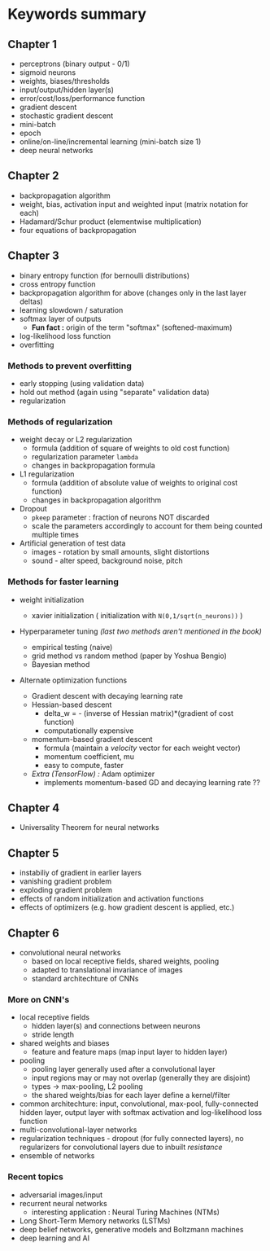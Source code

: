 # Keywords summary

## Chapter 1
- perceptrons (binary output - 0/1)
- sigmoid neurons
- weights, biases/thresholds
- input/output/hidden layer(s)
- error/cost/loss/performance function
- gradient descent
- stochastic gradient descent
- mini-batch
- epoch
- online/on-line/incremental learning (mini-batch size 1)
- deep neural networks

## Chapter 2

- backpropagation algorithm
- weight, bias, activation input and weighted input (matrix notation for each)
- Hadamard/Schur product (elementwise multiplication)
- four equations of backpropagation

## Chapter 3

- binary entropy function (for bernoulli distributions)
- cross entropy function
- backpropagation algorithm for above (changes only in the last layer deltas)
- learning slowdown / saturation
- softmax layer of outputs
  - **Fun fact :** origin of the term "softmax" (softened-maximum)
- log-likelihood loss function
- overfitting

### Methods to prevent overfitting
 - early stopping (using validation data)
 - hold out method (again using "separate" validation data)
 - regularization

### Methods of regularization
 - weight decay or L2 regularization
   - formula (addition of square of weights to old cost function)
   - regularization parameter `lambda`
   - changes in backpropagation formula
 - L1 regularization
   - formula (addition of absolute value of weights to original cost function)
   - changes in backpropagation algorithm
 - Dropout
   - `pkeep` parameter : fraction of neurons NOT discarded
   - scale the parameters accordingly to account for them being counted multiple times
 - Artificial generation of test data
   - images - rotation by small amounts, slight distortions
   - sound - alter speed, background noise, pitch

### Methods for faster learning
- weight initialization
  - xavier initialization ( initialization with `N(0,1/sqrt(n_neurons))` )

- Hyperparameter tuning *(last two methods aren't mentioned in the book)*
  - empirical testing (naive)
  - grid method vs random method (paper by Yoshua Bengio)
  - Bayesian method

- Alternate optimization functions
  - Gradient descent with decaying learning rate
  - Hessian-based descent
    - delta_w = - (inverse of Hessian matrix)*(gradient of cost function)
    - computationally expensive
  - momentum-based gradient descent
    - formula (maintain a *velocity* vector for each weight vector)
    - momentum coefficient, mu
    - easy to compute, faster
  - *Extra (TensorFlow) :* Adam optimizer
    - implements momentum-based GD and decaying learning rate ??

## Chapter 4

 - Universality Theorem for neural networks

## Chapter 5

 - instabiliy of gradient in earlier layers
 - vanishing gradient problem
 - exploding gradient problem
 - effects of random initialization and activation functions
 - effects of optimizers (e.g. how gradient descent is applied, etc.)

## Chapter 6

 - convolutional neural networks
   - based on local receptive fields, shared weights, pooling
   - adapted to translational invariance of images
   - standard architechture of CNNs

### More on CNN's
 - local receptive fields
   - hidden layer(s) and connections between neurons
   - stride length
 - shared weights and biases
   - feature and feature maps (map input layer to hidden layer)
 - pooling
   - pooling layer generally used after a convolutional layer
   - input regions may or may not overlap (generally they are disjoint)
   - types -> max-pooling, L2 pooling
   - the shared weights/bias for each layer define a kernel/filter
 - common architechture: input, convolutional, max-pool, fully-connected hidden layer, output layer with softmax activation and log-likelihood loss function
 - multi-convolutional-layer networks
 - regularization techniques - dropout (for fully connected layers), no regularizers for convolutional layers due to inbuilt *resistance*
 - ensemble of networks 

### Recent topics
 - adversarial images/input
 - recurrent neural networks
   - interesting application : Neural Turing Machines (NTMs)
 - Long Short-Term Memory networks (LSTMs)
 - deep belief networks, generative models and Boltzmann machines
 - deep learning and AI
